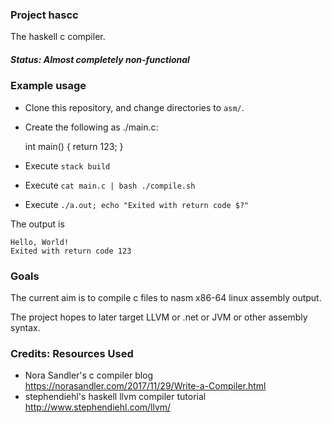 ### Project hascc
The haskell c compiler.

##### Status: Almost completely non-functional

### Example usage

- Clone this repository, and change directories to `asm/`. 
- Create the following as ./main.c:

    int main()
    {
        return 123;
    }
    
- Execute `stack build`
- Execute `cat main.c | bash ./compile.sh`
- Execute `./a.out; echo "Exited with return code $?"`

The output is

    Hello, World!
    Exited with return code 123





### Goals
The current aim is to compile c files to nasm x86-64 linux assembly output.

The project hopes to later target LLVM or .net or JVM or other assembly syntax.



### Credits: Resources Used
 - Nora Sandler's c compiler blog https://norasandler.com/2017/11/29/Write-a-Compiler.html
 - stephendiehl's haskell llvm compiler tutorial http://www.stephendiehl.com/llvm/
